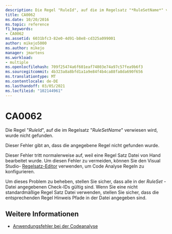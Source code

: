 ```yaml
---
description: Die Regel "RuleId", auf die im Regelsatz "*RuleSetName*" verwiesen wird, wurde nicht gefunden.
title: CA0062
ms.date: 10/20/2016
ms.topic: reference
f1_keywords:
- CA0062
ms.assetid: 6031bfc3-82e0-4d91-b8e8-cd325a099001
author: mikejo5000
ms.author: mikejo
manager: jmartens
ms.workload:
- multiple
ms.openlocfilehash: 709f25474a6f601eaf74803e74a97c57fea9b6f3
ms.sourcegitcommit: 4b323a8a8bfd1a1a9e84f4b4ca88fa8da690f656
ms.translationtype: MT
ms.contentlocale: de-DE
ms.lasthandoff: 03/05/2021
ms.locfileid: "102144961"
---
```

# <a name="ca0062"></a>CA0062

Die Regel "*RuleId*", auf die im Regelsatz "*RuleSetName*" verwiesen wird, wurde nicht gefunden.

Dieser Fehler gibt an, dass die angegebene Regel nicht gefunden wurde.

Dieser Fehler tritt normalerweise auf, weil eine Regel Satz Datei von Hand bearbeitet wurde. Um diesen Fehler zu vermeiden, können Sie den Visual Studio- [Regelsatz-Editor](../code-quality/working-in-the-code-analysis-rule-set-editor.md) verwenden, um Code Analyse Regeln zu konfigurieren.

Um dieses Problem zu beheben, stellen Sie sicher, dass alle in der *RuleSet* -Datei angegebenen Check-IDs gültig sind. Wenn Sie eine nicht standardmäßige Regel Satz Datei verwenden, stellen Sie sicher, dass die entsprechenden Regel Hinweis Pfade in der Datei angegeben sind.

## <a name="see-also"></a>Weitere Informationen

- [Anwendungsfehler bei der Codeanalyse](../code-quality/code-analysis-application-errors.md)
